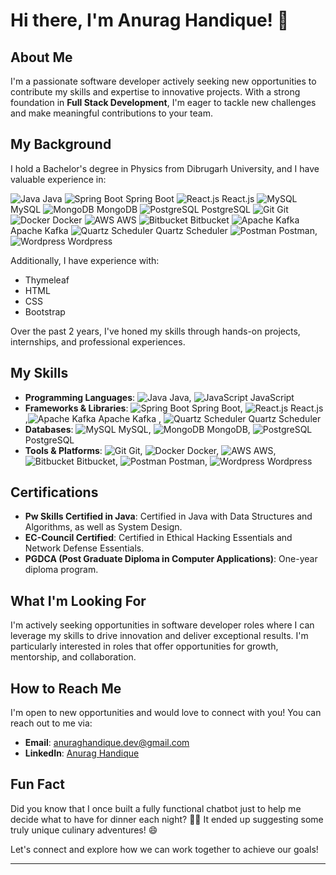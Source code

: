 # **Hi there, I'm Anurag Handique!** 👋

## About Me

I'm a passionate software developer actively seeking new opportunities to contribute my skills and expertise to innovative projects. With a strong foundation in **Full Stack Development**, I'm eager to tackle new challenges and make meaningful contributions to your team.

## My Background

I hold a Bachelor's degree in Physics from Dibrugarh University, and I have valuable experience in:

![Java](https://img.icons8.com/color/48/000000/java-coffee-cup-logo.png) Java  ![Spring Boot](https://img.icons8.com/color/48/000000/spring-logo.png) Spring Boot  ![React.js](https://img.icons8.com/office/48/000000/react.png) React.js  ![MySQL](https://img.icons8.com/color/48/000000/mysql-logo.png) MySQL  ![MongoDB](https://img.icons8.com/color/48/000000/mongodb.png) MongoDB  ![PostgreSQL](https://img.icons8.com/color/48/000000/postgreesql.png) PostgreSQL  ![Git](https://img.icons8.com/color/48/000000/git.png) Git  ![Docker](https://img.icons8.com/color/48/000000/docker.png) Docker  ![AWS](https://img.icons8.com/color/48/000000/amazon-web-services.png) AWS  ![Bitbucket](https://img.icons8.com/color/48/000000/bitbucket.png) Bitbucket ![Apache Kafka](https://img.icons8.com/color/48/000000/tomcat.png) Apache Kafka ![Quartz Scheduler](https://img.icons8.com/color/48/000000/time.png) Quartz Scheduler  ![Postman](https://www.vectorlogo.zone/logos/getpostman/getpostman-icon.svg) Postman,![Wordpress](https://img.icons8.com/color/48/000000/wordpress.png)  Wordpress 



Additionally, I have experience with:

- Thymeleaf
- HTML
- CSS
- Bootstrap

Over the past 2 years, I've honed my skills through hands-on projects, internships, and professional experiences.

## My Skills

- **Programming Languages**: ![Java](https://img.icons8.com/color/48/000000/java-coffee-cup-logo.png) Java, ![JavaScript](https://img.icons8.com/color/48/000000/javascript.png) JavaScript
- **Frameworks & Libraries**: ![Spring Boot](https://img.icons8.com/color/48/000000/spring-logo.png) Spring Boot, ![React.js](https://img.icons8.com/office/48/000000/react.png) React.js ,![Apache Kafka](https://img.icons8.com/color/48/000000/tomcat.png) Apache Kafka , ![Quartz Scheduler](https://img.icons8.com/color/48/000000/time.png) Quartz Scheduler
- **Databases**: ![MySQL](https://img.icons8.com/color/48/000000/mysql-logo.png) MySQL, ![MongoDB](https://img.icons8.com/color/48/000000/mongodb.png) MongoDB, ![PostgreSQL](https://img.icons8.com/color/48/000000/postgreesql.png) PostgreSQL
- **Tools & Platforms**: ![Git](https://img.icons8.com/color/48/000000/git.png) Git, ![Docker](https://img.icons8.com/color/48/000000/docker.png) Docker, ![AWS](https://img.icons8.com/color/48/000000/amazon-web-services.png) AWS, ![Bitbucket](https://img.icons8.com/color/48/000000/bitbucket.png) Bitbucket, ![Postman](https://www.vectorlogo.zone/logos/getpostman/getpostman-icon.svg) Postman,
![Wordpress](https://img.icons8.com/color/48/000000/wordpress.png) Wordpress

## Certifications

- **Pw Skills Certified in Java**: Certified in Java with Data Structures and Algorithms, as well as System Design.
- **EC-Council Certified**: Certified in Ethical Hacking Essentials and Network Defense Essentials.
- **PGDCA (Post Graduate Diploma in Computer Applications)**: One-year diploma program.

## What I'm Looking For

I'm actively seeking opportunities in software developer roles where I can leverage my skills to drive innovation and deliver exceptional results. I'm particularly interested in roles that offer opportunities for growth, mentorship, and collaboration.

## How to Reach Me

I'm open to new opportunities and would love to connect with you! You can reach out to me via:

- **Email**: anuraghandique.dev@gmail.com
- **LinkedIn**: [Anurag Handique](https://www.linkedin.com/in/anurag-handique/)

## Fun Fact

Did you know that I once built a fully functional chatbot just to help me decide what to have for dinner each night? 🍔🤖 It ended up suggesting some truly unique culinary adventures! 😄

Let's connect and explore how we can work together to achieve our goals!

---
